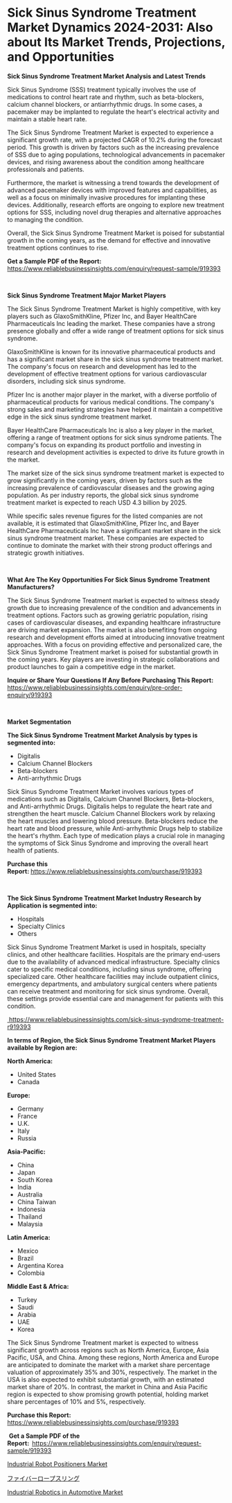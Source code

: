 <p><h1>Sick Sinus Syndrome Treatment Market Dynamics 2024-2031: Also about Its Market Trends, Projections, and Opportunities</h1></p><p><strong>Sick Sinus Syndrome Treatment Market Analysis and Latest Trends</strong></p>
<p><p>Sick Sinus Syndrome (SSS) treatment typically involves the use of medications to control heart rate and rhythm, such as beta-blockers, calcium channel blockers, or antiarrhythmic drugs. In some cases, a pacemaker may be implanted to regulate the heart's electrical activity and maintain a stable heart rate.</p><p>The Sick Sinus Syndrome Treatment Market is expected to experience a significant growth rate, with a projected CAGR of 10.2% during the forecast period. This growth is driven by factors such as the increasing prevalence of SSS due to aging populations, technological advancements in pacemaker devices, and rising awareness about the condition among healthcare professionals and patients.</p><p>Furthermore, the market is witnessing a trend towards the development of advanced pacemaker devices with improved features and capabilities, as well as a focus on minimally invasive procedures for implanting these devices. Additionally, research efforts are ongoing to explore new treatment options for SSS, including novel drug therapies and alternative approaches to managing the condition.</p><p>Overall, the Sick Sinus Syndrome Treatment Market is poised for substantial growth in the coming years, as the demand for effective and innovative treatment options continues to rise.</p></p>
<p><strong>Get a Sample PDF of the Report:&nbsp;</strong> <a href="https://www.reliablebusinessinsights.com/enquiry/request-sample/919393">https://www.reliablebusinessinsights.com/enquiry/request-sample/919393</a></p>
<p>&nbsp;</p>
<p><strong>Sick Sinus Syndrome Treatment Major Market Players</strong></p>
<p><p>The Sick Sinus Syndrome Treatment Market is highly competitive, with key players such as GlaxoSmithKline, Pfizer Inc, and Bayer HealthCare Pharmaceuticals Inc leading the market. These companies have a strong presence globally and offer a wide range of treatment options for sick sinus syndrome.</p><p>GlaxoSmithKline is known for its innovative pharmaceutical products and has a significant market share in the sick sinus syndrome treatment market. The company's focus on research and development has led to the development of effective treatment options for various cardiovascular disorders, including sick sinus syndrome.</p><p>Pfizer Inc is another major player in the market, with a diverse portfolio of pharmaceutical products for various medical conditions. The company's strong sales and marketing strategies have helped it maintain a competitive edge in the sick sinus syndrome treatment market.</p><p>Bayer HealthCare Pharmaceuticals Inc is also a key player in the market, offering a range of treatment options for sick sinus syndrome patients. The company's focus on expanding its product portfolio and investing in research and development activities is expected to drive its future growth in the market.</p><p>The market size of the sick sinus syndrome treatment market is expected to grow significantly in the coming years, driven by factors such as the increasing prevalence of cardiovascular diseases and the growing aging population. As per industry reports, the global sick sinus syndrome treatment market is expected to reach USD 4.3 billion by 2025.</p><p>While specific sales revenue figures for the listed companies are not available, it is estimated that GlaxoSmithKline, Pfizer Inc, and Bayer HealthCare Pharmaceuticals Inc have a significant market share in the sick sinus syndrome treatment market. These companies are expected to continue to dominate the market with their strong product offerings and strategic growth initiatives.</p></p>
<p>&nbsp;</p>
<p><strong>What Are The Key Opportunities For Sick Sinus Syndrome Treatment Manufacturers?</strong></p>
<p><p>The Sick Sinus Syndrome Treatment market is expected to witness steady growth due to increasing prevalence of the condition and advancements in treatment options. Factors such as growing geriatric population, rising cases of cardiovascular diseases, and expanding healthcare infrastructure are driving market expansion. The market is also benefiting from ongoing research and development efforts aimed at introducing innovative treatment approaches. With a focus on providing effective and personalized care, the Sick Sinus Syndrome Treatment market is poised for substantial growth in the coming years. Key players are investing in strategic collaborations and product launches to gain a competitive edge in the market.</p></p>
<p><strong>Inquire or Share Your Questions If Any Before Purchasing This Report:</strong> <a href="https://www.reliablebusinessinsights.com/enquiry/pre-order-enquiry/919393">https://www.reliablebusinessinsights.com/enquiry/pre-order-enquiry/919393</a></p>
<p>&nbsp;</p>
<p><strong>Market Segmentation</strong></p>
<p><strong>The Sick Sinus Syndrome Treatment Market Analysis by types is segmented into:</strong></p>
<p><ul><li>Digitalis</li><li>Calcium Channel Blockers</li><li>Beta-blockers</li><li>Anti-arrhythmic Drugs</li></ul></p>
<p><p>Sick Sinus Syndrome Treatment Market involves various types of medications such as Digitalis, Calcium Channel Blockers, Beta-blockers, and Anti-arrhythmic Drugs. Digitalis helps to regulate the heart rate and strengthen the heart muscle. Calcium Channel Blockers work by relaxing the heart muscles and lowering blood pressure. Beta-blockers reduce the heart rate and blood pressure, while Anti-arrhythmic Drugs help to stabilize the heart's rhythm. Each type of medication plays a crucial role in managing the symptoms of Sick Sinus Syndrome and improving the overall heart health of patients.</p></p>
<p><strong>Purchase this Report:&nbsp;</strong><a href="https://www.reliablebusinessinsights.com/purchase/919393">https://www.reliablebusinessinsights.com/purchase/919393</a></p>
<p>&nbsp;</p>
<p><strong>The Sick Sinus Syndrome Treatment Market Industry Research by Application is segmented into:</strong></p>
<p><ul><li>Hospitals</li><li>Specialty Clinics</li><li>Others</li></ul></p>
<p><p>Sick Sinus Syndrome Treatment Market is used in hospitals, specialty clinics, and other healthcare facilities. Hospitals are the primary end-users due to the availability of advanced medical infrastructure. Specialty clinics cater to specific medical conditions, including sinus syndrome, offering specialized care. Other healthcare facilities may include outpatient clinics, emergency departments, and ambulatory surgical centers where patients can receive treatment and monitoring for sick sinus syndrome. Overall, these settings provide essential care and management for patients with this condition.</p></p>
<p><a href="https://www.reliablebusinessinsights.com/sick-sinus-syndrome-treatment-r919393">&nbsp;https://www.reliablebusinessinsights.com/sick-sinus-syndrome-treatment-r919393</a></p>
<p><strong>In terms of Region, the Sick Sinus Syndrome Treatment Market Players available by Region are:</strong></p>
<p>
    <p> <strong> North America: </strong>
        <ul>
            <li>United States</li>
            <li>Canada</li>
        </ul>
        </p> 
    <p> <strong> Europe: </strong>
        <ul>
            <li>Germany</li>
            <li>France</li>
            <li>U.K.</li>
            <li>Italy</li>
            <li>Russia</li>
        </ul>
        </p> 
    <p> <strong> Asia-Pacific: </strong>
        <ul>
            <li>China</li>
            <li>Japan</li>
            <li>South Korea</li>
            <li>India</li>
            <li>Australia</li>
            <li>China Taiwan</li>
            <li>Indonesia</li>
            <li>Thailand</li>
            <li>Malaysia</li>
        </ul>
        </p> 
    <p> <strong> Latin America: </strong>
        <ul>
            <li>Mexico</li>
            <li>Brazil</li>
            <li>Argentina Korea</li>
            <li>Colombia</li>
        </ul>
        </p> 
    <p> <strong> Middle East & Africa: </strong>
        <ul>
            <li>Turkey</li>
            <li>Saudi</li>
            <li>Arabia</li>
            <li>UAE</li>
            <li>Korea</li>
        </ul>
    </p>
    </p>
<p><p>The Sick Sinus Syndrome Treatment market is expected to witness significant growth across regions such as North America, Europe, Asia Pacific, USA, and China. Among these regions, North America and Europe are anticipated to dominate the market with a market share percentage valuation of approximately 35% and 30%, respectively. The market in the USA is also expected to exhibit substantial growth, with an estimated market share of 20%. In contrast, the market in China and Asia Pacific region is expected to show promising growth potential, holding market share percentages of 10% and 5%, respectively.</p></p>
<p><strong>Purchase this Report: </strong><a href="https://www.reliablebusinessinsights.com/purchase/919393">https://www.reliablebusinessinsights.com/purchase/919393</a></p>
<p>&nbsp;<strong>Get a Sample PDF of the Report:&nbsp;&nbsp;</strong><a href="https://www.reliablebusinessinsights.com/enquiry/request-sample/919393">https://www.reliablebusinessinsights.com/enquiry/request-sample/919393</a></p>
<p><strong></strong></p>
<p><p><a href="https://github.com/Sinjinluong3e0awx2m195k76/Market-Research-Report-List-3/blob/main/industrial-robot-positioners-market.md">Industrial Robot Positioners Market</a></p><p><a href="https://github.com/FredaJerde/Market-Research-Report-List-1/blob/main/9806315170811.md">ファイバーロープスリング</a></p><p><a href="https://github.com/LitzyGulgowski2023/Market-Research-Report-List-1/blob/main/industrial-robotics-in-automotive-market.md">Industrial Robotics in Automotive Market</a></p></p>